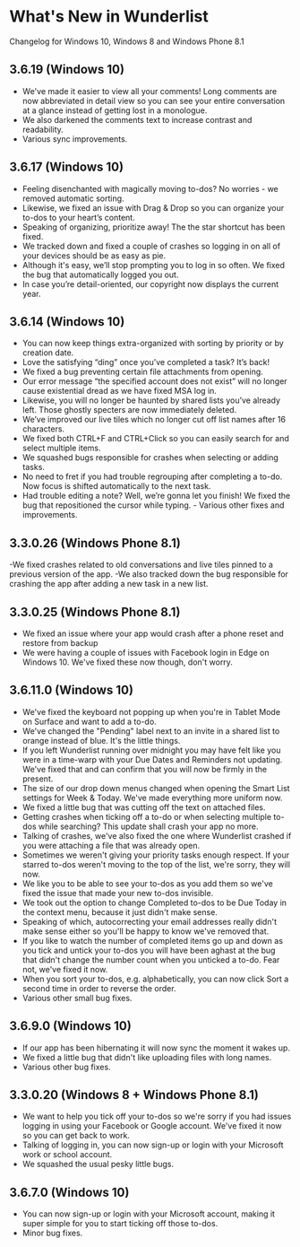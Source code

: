 # What's New in Wunderlist
Changelog for Windows 10, Windows 8 and Windows Phone 8.1

## 3.6.19 (Windows 10)
- We've made it easier to view all your comments! Long comments are now abbreviated in detail view so you can see your entire conversation at a glance instead of getting lost in a monologue.
- We also darkened the comments text to increase contrast and readability.
- Various sync improvements.

## 3.6.17 (Windows 10)
- Feeling disenchanted with magically moving to-dos? No worries - we removed automatic sorting.
- Likewise, we fixed an issue with Drag & Drop so you can organize your to-dos to your heart’s content.
- Speaking of organizing, prioritize away! The the star shortcut has been fixed.
- We tracked down and fixed a couple of crashes so logging in on all of your devices should be as easy as pie.
- Although it's easy, we’ll stop prompting you to log in so often. We fixed the bug that automatically logged you out.
- In case you’re detail-oriented, our copyright now displays the current year.

## 3.6.14 (Windows 10)
- You can now keep things extra-organized with sorting by priority or by creation date.
- Love the satisfying “ding” once you’ve completed a task? It’s back! 
- We fixed a bug preventing certain file attachments from opening.
- Our error message “the specified account does not exist” will no longer cause existential dread as we have fixed MSA log in.
- Likewise, you will no longer be haunted by shared lists you’ve already left. Those ghostly specters are now immediately deleted.
- We’ve improved our live tiles which no longer cut off list names after 16 characters. 
- We fixed both CTRL+F and CTRL+Click so you can easily search for and select multiple items. 
- We squashed bugs responsible for crashes when selecting or adding tasks. 
- No need to fret if you had trouble regrouping after completing a to-do. Now focus is shifted automatically to the next task.
- Had trouble editing a note? Well, we’re gonna let you finish! We fixed the bug that repositioned the cursor while typing. - Various other fixes and improvements.

## 3.3.0.26 (Windows Phone 8.1)
-We fixed crashes related to old conversations and live tiles pinned to a previous version of the app.
-We also tracked down the bug responsible for crashing the app after adding a new task in a new list.

## 3.3.0.25 (Windows Phone 8.1)
- We fixed an issue where your app would crash after a phone reset and restore from backup
- We were having a couple of issues with Facebook login in Edge on Windows 10. We've fixed these now though, don't worry. 

## 3.6.11.0 (Windows 10)
- We've fixed the keyboard not popping up when you're in Tablet Mode on Surface and want to add a to-do.
- We've changed the "Pending" label next to an invite in a shared list to orange instead of blue. It's the little things. 
- If you left Wunderlist running over midnight you may have felt like you were in a time-warp with your Due Dates and Reminders not updating. We've fixed that and can confirm that you will now be firmly in the present.
- The size of our drop down menus changed when opening the Smart List settings for Week & Today. We've made everything more uniform now.
- We fixed a little bug that was cutting off the text on attached files.
- Getting crashes when ticking off a to-do or when selecting multiple to-dos while searching? This update shall crash your app no more. 
- Talking of crashes, we've also fixed the one where Wunderlist crashed if you were attaching a file that was already open.
- Sometimes we weren't giving your priority tasks enough respect. If your starred to-dos weren't moving to the top of the list, we're sorry, they will now. 
- We like you to be able to see your to-dos as you add them so we've fixed the issue that made your new to-dos invisible. 
- We took out the option to change Completed to-dos to be Due Today in the context menu, because it just didn't make sense. 
- Speaking of which, autocorrecting your email addresses really didn't make sense either so you'll be happy to know we've removed that.
- If you like to watch the number of completed items go up and down as you tick and untick your to-dos you will have been aghast at the bug that didn't change the number count when you unticked a to-do. Fear not, we've fixed it now. 
- When you sort your to-dos, e.g. alphabetically, you can now click Sort a second time in order to reverse the order. 
- Various other small bug fixes.

## 3.6.9.0 (Windows 10)

- If our app has been hibernating it will now sync the moment it wakes up. 
- We fixed a little bug that didn't like uploading files with long names. 
- Various other bug fixes.

## 3.3.0.20 (Windows 8 + Windows Phone 8.1)

- We want to help you tick off your to-dos so we're sorry if you had issues logging in using your Facebook or Google account. We've fixed it now so you can get back to work.
- Talking of logging in, you can now sign-up or login with your Microsoft work or school account. 
- We squashed the usual pesky little bugs.

## 3.6.7.0 (Windows 10)

- You can now sign-up or login with your Microsoft account, making it super simple for you to start ticking off those to-dos.
- Minor bug fixes.
